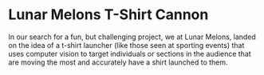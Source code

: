# Lunar Melons T-Shirt Cannon
In our search for a fun, but challenging project, we at Lunar Melons, landed on the idea of a t-shirt launcher (like those seen at sporting events) that uses computer vision to target individuals or sections in the audience that are moving the most and accurately have a shirt launched to them.

